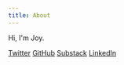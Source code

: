 ```yaml
---
title: About
---
```


Hi, I'm Joy.

[Twitter](https://twitter.com/jhzc_)
[GitHub](https://github.com/joyhchen)
[Substack](https://substack.com/profile/287189-joy-chen)
[LinkedIn](https://www.linkedin.com/in/joyhchen/)